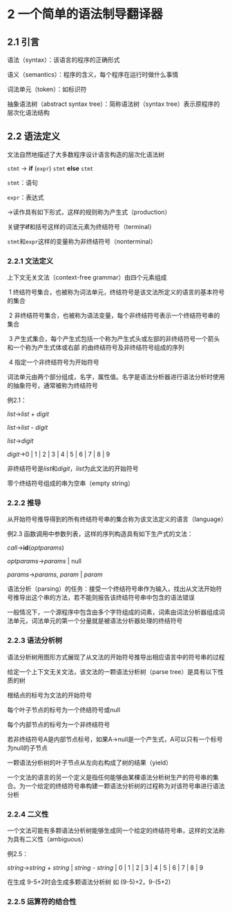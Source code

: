 # 2 一个简单的语法制导翻译器



## 2.1 引言

语法（syntax）：该语言的程序的正确形式

语义（semantics）：程序的含义，每个程序在运行时做什么事情

词法单元（token）：如标识符

抽象语法树（abstract syntax tree）：简称语法树（syntax tree）表示原程序的层次化语法结构

## 2.2 语法定义

文法自然地描述了大多数程序设计语言构造的层次化语法树

`stmt` → **if** (`expr`) `stmt` **else** `stmt`

`stmt`：语句

`expr`：表达式

→读作具有如下形式，这样的规则称为产生式（production）

关键字**if**和括号这样的词法元素为终结符号（terminal）

`stmt`和`expr`这样的变量称为非终结符号（nonterminal）

### 2.2.1 文法定义

上下文无关文法（context-free grammar）由四个元素组成

​	1 终结符号集合，也被称为词法单元，终结符号是该文法所定义的语言的基本符号的集合

​	2 非终结符号集合，也被称为语法变量，每个非终结符号表示一个终结符号串的集合

​	3 产生式集合，每个产生式包括一个称为产生式头或左部的非终结符号一个箭头和一个称为产生式体或右部	的由终结符号及非终结符号组成的序列

​	4 指定一个非终结符号为开始符号

词法单元由两个部分组成，名字，属性值。名字是语法分析器进行语法分析时使用的抽象符号，通常被称为终结符号

例2.1：

*list*→*list* + *digit*

*list*→*list* - *digit*

*list*→*digit*

*digit*→0 | 1 | 2 | 3 | 4 | 5 | 6 | 7 | 8 | 9

非终结符号是*list*和*digit*，*list*为此文法的开始符号

零个终结符号组成的串为空串（empty string）

### 2.2.2 推导

从开始符号推导得到的所有终结符号串的集合称为该文法定义的语言（language）

例2.3  函数调用中参数列表，这样的序列构造具有如下生产式的文法：

*call*→**id**(*optparams*)

*optparams*→*params* | null

*params*→*params*, *param* | *param*

语法分析（parsing）的任务：接受一个终结符号串作为输入，找出从文法开始符号推导出这个串的方法，若不能则报告该终结符号串中包含的语法错误

一般情况下，一个源程序中包含由多个字符组成的词素，词素由词法分析器组成词法单元，词法单元的第一个分量就是被语法分析器处理的终结符号

### 2.2.3 语法分析树

语法分析树用图形方式展现了从文法的开始符号推导出相应语言中的符号串的过程

给定一个上下文无关文法，该文法的一颗语法分析树（parse tree）是具有以下性质的树

根结点的标号为文法的开始符号

每个叶子节点的标号为一个终结符号或null

每个内部节点的标号为一个非终结符号

若非终结符号A是内部节点标号，如果A→null是一个产生式，A可以只有一个标号为null的子节点

一颗语法分析树的叶子节点从左向右构成了树的结果（yield）

一个文法的语言的另一个定义是指任何能够由某棵语法分析树生产的符号串的集合。为一个给定的终结符号串构建一颗语法分析树的过程称为对该符号串进行语法分析

### 2.2.4 二义性

一个文法可能有多颗语法分析树能够生成同一个给定的终结符号串，这样的文法称为具有二义性（ambiguous）

例2.5：

*string*→*string* + *string* | *string* - *string* | 0 | 1 | 2 | 3 | 4 | 5 | 6 | 7 | 8 | 9

在生成 9-5+2时会生成多颗语法分析树 如 (9-5)+2，9-(5+2)

### 2.2.5 运算符的结合性













